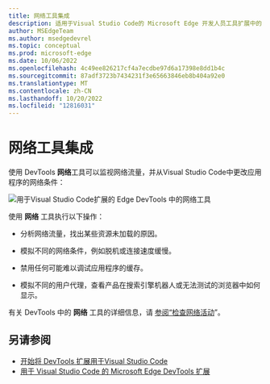 ```yaml
---
title: 网络工具集成
description: 适用于Visual Studio Code的 Microsoft Edge 开发人员工具扩展中的网络工具集成。
author: MSEdgeTeam
ms.author: msedgedevrel
ms.topic: conceptual
ms.prod: microsoft-edge
ms.date: 10/06/2022
ms.openlocfilehash: 4c49ee826217cf4a7ecdbe97d6a17398e8dd1b4c
ms.sourcegitcommit: 87adf3723b7434231f3e65663846eb8b404a92e0
ms.translationtype: MT
ms.contentlocale: zh-CN
ms.lasthandoff: 10/20/2022
ms.locfileid: "12816031"
---
```

# <a name="network-tool-integration"></a>网络工具集成

使用 DevTools **网络**工具可以监视网络流量，并从Visual Studio Code中更改应用程序的网络条件：

![用于Visual Studio Code扩展的 Edge DevTools 中的网络工具](./network-tool-integration-images/vscode-extension-network.png)

使用 **网络** 工具执行以下操作：

* 分析网络流量，找出某些资源未加载的原因。

* 模拟不同的网络条件，例如脱机或连接速度缓慢。

* 禁用任何可能难以调试应用程序的缓存。

* 模拟不同的用户代理，查看产品在搜索引擎机器人或无法测试的浏览器中如何显示。

有关 DevTools 中的 **网络** 工具的详细信息，请 [参阅“检查网络活动](../../devtools-guide-chromium/network/index.md)”。


<!-- ====================================================================== -->
## <a name="see-also"></a>另请参阅

* [开始将 DevTools 扩展用于Visual Studio Code](./get-started.md)
* [用于 Visual Studio Code 的 Microsoft Edge DevTools 扩展](../microsoft-edge-devtools-extension.md)
